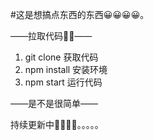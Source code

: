 #这是想搞点东西的东西😀😀😀😀。

——拉取代码💪💪——

1. git clone 获取代码
2. npm install   安装环境
3. npm start   运行代码

——是不是很简单——

持续更新中🚶🚶🚶🚶。。。。。

